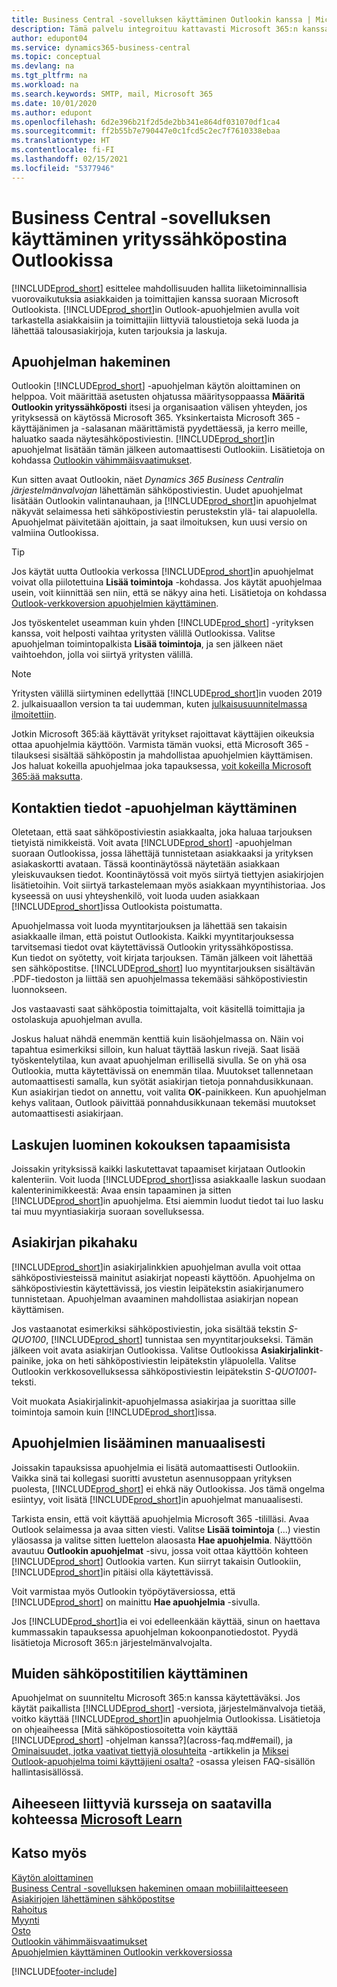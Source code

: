 ```yaml
---
title: Business Central -sovelluksen käyttäminen Outlookin kanssa | Microsoft Docs
description: Tämä palvelu integroituu kattavasti Microsoft 365:n kanssa, joten voit hallita kaikkea yrityksen asiakkaiden ja toimittajien kanssa tapahtuvaa viestintää suoraan Outlookissa.
author: edupont04
ms.service: dynamics365-business-central
ms.topic: conceptual
ms.devlang: na
ms.tgt_pltfrm: na
ms.workload: na
ms.search.keywords: SMTP, mail, Microsoft 365
ms.date: 10/01/2020
ms.author: edupont
ms.openlocfilehash: 6d2e396b21f2d5de2bb341e864df031070df1ca4
ms.sourcegitcommit: ff2b55b7e790447e0c1fcd5c2ec7f7610338ebaa
ms.translationtype: HT
ms.contentlocale: fi-FI
ms.lasthandoff: 02/15/2021
ms.locfileid: "5377946"
---
```

# <a name="using-business-central-as-your-business-inbox-in-outlook"></a>Business Central -sovelluksen käyttäminen yrityssähköpostina Outlookissa

[!INCLUDE[prod_short](includes/prod_short.md)] esittelee mahdollisuuden hallita liiketoiminnallisia vuorovaikutuksia asiakkaiden ja toimittajien kanssa suoraan Microsoft Outlookista. [!INCLUDE[prod_short](includes/prod_short.md)]in Outlook-apuohjelmien avulla voit tarkastella asiakkaisiin ja toimittajiin liittyviä taloustietoja sekä luoda ja lähettää talousasiakirjoja, kuten tarjouksia ja laskuja.  

## <a name="getting-the-add-in"></a>Apuohjelman hakeminen
Outlookin [!INCLUDE[prod_short](includes/prod_short.md)] -apuohjelman käytön aloittaminen on helppoa. Voit määrittää asetusten ohjatussa määritysoppaassa **Määritä Outlookin yrityssähköposti** itsesi ja organisaation välisen yhteyden, jos yrityksessä on käytössä Microsoft 365. Yksinkertaista Microsoft 365 -käyttäjänimen ja -salasanan määrittämistä pyydettäessä, ja kerro meille, haluatko saada näytesähköpostiviestin. [!INCLUDE[prod_short](includes/prod_short.md)]in apuohjelmat lisätään tämän jälkeen automaattisesti Outlookiin. Lisätietoja on kohdassa [Outlookin vähimmäisvaatimukset](product-requirements.md#outlook).  

Kun sitten avaat Outlookin, näet *Dynamics 365 Business Centralin järjestelmänvalvojan* lähettämän sähköpostiviestin. Uudet apuohjelmat lisätään Outlookin valintanauhaan, ja [!INCLUDE[prod_short](includes/prod_short.md)]in apuohjelmat näkyvät selaimessa heti sähköpostiviestin perustekstin ylä- tai alapuolella. Apuohjelmat päivitetään ajoittain, ja saat ilmoituksen, kun uusi versio on valmiina Outlookissa.  

> [!TIP]
> Jos käytät uutta Outlookia verkossa [!INCLUDE[prod_short](includes/prod_short.md)]in apuohjelmat voivat olla piilotettuina **Lisää toimintoja** -kohdassa. Jos käytät apuohjelmaa usein, voit kiinnittää sen niin, että se näkyy aina heti. Lisätietoja on kohdassa [Outlook-verkkoversion apuohjelmien käyttäminen](https://support.office.com/article/using-add-ins-in-outlook-on-the-web-8f2ce816-5df4-44a5-958c-f7f9d6dabdce?ns=OLWAO365B&version=16).  

Jos työskentelet useamman kuin yhden [!INCLUDE[prod_short](includes/prod_short.md)] -yrityksen kanssa, voit helposti vaihtaa yritysten välillä Outlookissa. Valitse apuohjelman toimintopalkista **Lisää toimintoja**, ja sen jälkeen näet vaihtoehdon, jolla voi siirtyä yritysten välillä.  

<!--TEMP-->
> [!NOTE]
> Yritysten välillä siirtyminen edellyttää [!INCLUDE[prod_short](includes/prod_short.md)]in vuoden 2019 2. julkaisuaallon version ta tai uudemman, kuten [julkaisusuunnitelmassa ilmoitettiin](/dynamics365-release-plan/2019wave2/dynamics365-business-central/switch-between-companies-business-inbox-outlook).

Jotkin Microsoft 365:ää käyttävät yritykset rajoittavat käyttäjien oikeuksia ottaa apuohjelmia käyttöön. Varmista tämän vuoksi, että Microsoft 365 -tilauksesi sisältää sähköpostin ja mahdollistaa apuohjelmien käyttämisen. Jos haluat kokeilla apuohjelmaa joka tapauksessa, [voit kokeilla Microsoft 365:ää maksutta](https://www.microsoft.com/microsoft-365/try).  

## <a name="using-the-contact-insights-add-in"></a>Kontaktien tiedot -apuohjelman käyttäminen
Oletetaan, että saat sähköpostiviestin asiakkaalta, joka haluaa tarjouksen tietyistä nimikkeistä. Voit avata [!INCLUDE[prod_short](includes/prod_short.md)] -apuohjelman suoraan Outlookissa, jossa lähettäjä tunnistetaan asiakkaaksi ja yrityksen asiakaskortti avataan. Tässä koontinäytössä näytetään asiakkaan yleiskuvauksen tiedot. Koontinäytössä voit myös siirtyä tiettyjen asiakirjojen lisätietoihin. Voit siirtyä tarkastelemaan myös asiakkaan myyntihistoriaa. Jos kyseessä on uusi yhteyshenkilö, voit luoda uuden asiakkaan [!INCLUDE[prod_short](includes/prod_short.md)]issa Outlookista poistumatta.  

Apuohjelmassa voit luoda myyntitarjouksen ja lähettää sen takaisin asiakkaalle ilman, että poistut Outlookista. Kaikki myyntitarjouksessa tarvitsemasi tiedot ovat käytettävissä Outlookin yrityssähköpostissa.  
Kun tiedot on syötetty, voit kirjata tarjouksen. Tämän jälkeen voit lähettää sen sähköpostitse. [!INCLUDE[prod_short](includes/prod_short.md)] luo myyntitarjouksen sisältävän .PDF-tiedoston ja liittää sen apuohjelmassa tekemääsi sähköpostiviestin luonnokseen.  

Jos vastaavasti saat sähköpostia toimittajalta, voit käsitellä toimittajia ja ostolaskuja apuohjelman avulla.  

Joskus haluat nähdä enemmän kenttiä kuin lisäohjelmassa on. Näin voi tapahtua esimerkiksi silloin, kun haluat täyttää laskun rivejä. Saat lisää työskentelytilaa, kun avaat apuohjelman erillisellä sivulla. Se on yhä osa Outlookia, mutta käytettävissä on enemmän tilaa. Muutokset tallennetaan automaattisesti samalla, kun syötät asiakirjan tietoja ponnahdusikkunaan. Kun asiakirjan tiedot on annettu, voit valita **OK**-painikkeen. Kun apuohjelman kehys valitaan, Outlook päivittää ponnahdusikkunaan tekemäsi muutokset automaattisesti asiakirjaan.  

## <a name="creating-invoices-from-your-meeting-appointments"></a>Laskujen luominen kokouksen tapaamisista
Joissakin yrityksissä kaikki laskutettavat tapaamiset kirjataan Outlookin kalenteriin. Voit luoda [!INCLUDE[prod_short](includes/prod_short.md)]issa asiakkaalle laskun suodaan kalenterinimikkeestä: Avaa ensin tapaaminen ja sitten [!INCLUDE[prod_short](includes/prod_short.md)]in apuohjelma. Etsi aiemmin luodut tiedot tai luo lasku tai muu myyntiasiakirja suoraan sovelluksessa.  

## <a name="doing-quick-document-lookup"></a>Asiakirjan pikahaku
[!INCLUDE[prod_short](includes/prod_short.md)]in asiakirjalinkkien apuohjelman avulla voit ottaa sähköpostiviesteissä mainitut asiakirjat nopeasti käyttöön. Apuohjelma on sähköpostiviestin käytettävissä, jos viestin leipätekstin asiakirjanumero tunnistetaan. Apuohjelman avaaminen mahdollistaa asiakirjan nopean käyttämisen.  

Jos vastaanotat esimerkiksi sähköpostiviestin, joka sisältää tekstin *S-QUO100*, [!INCLUDE[prod_short](includes/prod_short.md)] tunnistaa sen myyntitarjoukseksi. Tämän jälkeen voit avata asiakirjan Outlookissa. Valitse Outlookissa **Asiakirjalinkit**-painike, joka on heti sähköpostiviestin leipätekstin yläpuolella. Valitse Outlookin verkkosovelluksessa sähköpostiviestin leipätekstin *S-QUO1001*-teksti.  

Voit muokata Asiakirjalinkit-apuohjelmassa asiakirjaa ja suorittaa sille toimintoja samoin kuin [!INCLUDE[prod_short](includes/prod_short.md)]issa.

## <a name="adding-the-add-ins-manually"></a>Apuohjelmien lisääminen manuaalisesti
Joissakin tapauksissa apuohjelmia ei lisätä automaattisesti Outlookiin. Vaikka sinä tai kollegasi suoritti avustetun asennusoppaan yrityksen puolesta, [!INCLUDE[prod_short](includes/prod_short.md)] ei ehkä näy Outlookissa. Jos tämä ongelma esiintyy, voit lisätä [!INCLUDE[prod_short](includes/prod_short.md)]in apuohjelmat manuaalisesti.  

Tarkista ensin, että voit käyttää apuohjelmia Microsoft 365 -tililläsi. Avaa Outlook selaimessa ja avaa sitten viesti. Valitse **Lisää toimintoja** (...) viestin yläosassa ja valitse sitten luettelon alaosasta **Hae apuohjelmia**. Näyttöön avautuu **Outlookin apuohjelmat** -sivu, jossa voit ottaa käyttöön kohteen [!INCLUDE[prod_short](includes/prod_short.md)] Outlookia varten. Kun siirryt takaisin Outlookiin, [!INCLUDE[prod_short](includes/prod_short.md)]in pitäisi olla käytettävissä.  

Voit varmistaa myös Outlookin työpöytäversiossa, että [!INCLUDE[prod_short](includes/prod_short.md)] on mainittu **Hae apuohjelmia** -sivulla.  

Jos [!INCLUDE[prod_short](includes/prod_short.md)]ia ei voi edelleenkään käyttää, sinun on haettava kummassakin tapauksessa apuohjelman kokoonpanotiedostot. Pyydä lisätietoja Microsoft 365:n järjestelmänvalvojalta.

## <a name="using-other-email-accounts"></a>Muiden sähköpostitilien käyttäminen

Apuohjelmat on suunniteltu Microsoft 365:n kanssa käytettäväksi. Jos käytät paikallista [!INCLUDE[prod_short](includes/prod_short.md)] -versiota, järjestelmänvalvoja tietää, voitko käyttää [!INCLUDE[prod_short](includes/prod_short.md)]in apuohjelmia Outlookissa. Lisätietoja on ohjeaiheessa [Mitä sähköpostiosoitetta voin käyttää [!INCLUDE[prod_short](includes/prod_short.md)] -ohjelman kanssa?](across-faq.md#email), ja [Ominaisuudet, jotka vaativat tiettyjä olosuhteita](/dynamics365/business-central/dev-itpro/features-not-implemented-on-premises#features-that-require-specific-circumstances?toc=/dynamics365/business-central/toc.json) -artikkelin ja [Miksei Outlook-apuohjelma toimi käyttäjieni osalta?](/dynamics365/business-central/dev-itpro/faq#why-doesnt-the-outlook-add-in-work-for-my-users?toc=/dynamics365/business-central/toc.json) -osassa yleisen FAQ-sisällön hallintasisällössä.  

## <a name="see-related-training-at-microsoft-learn"></a>Aiheeseen liittyviä kursseja on saatavilla kohteessa [Microsoft Learn](/learn/modules/alternative-interfaces-dynamics-365-business-central/index)

## <a name="see-also"></a>Katso myös

[Käytön aloittaminen](product-get-started.md)  
[Business Central -sovelluksen hakeminen omaan mobiililaitteeseen](install-mobile-app.md)  
[Asiakirjojen lähettäminen sähköpostitse](ui-how-send-documents-email.md)  
[Rahoitus](finance.md)  
[Myynti](sales-manage-sales.md)  
[Osto](purchasing-manage-purchasing.md)  
[Outlookin vähimmäisvaatimukset](product-requirements.md#outlook)  
[Apuohjelmien käyttäminen Outlookin verkkoversiossa](https://support.office.com/article/Using-Add-ins-in-Outlook-on-the-web-8f2ce816-5df4-44a5-958c-f7f9d6dabdce?appver=OWB150)  


[!INCLUDE[footer-include](includes/footer-banner.md)]